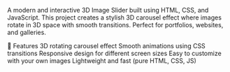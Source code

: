 A modern and interactive 3D Image Slider built using HTML, CSS, and JavaScript.
This project creates a stylish 3D carousel effect where images rotate in 3D space with smooth transitions. Perfect for portfolios, websites, and galleries.

🚀 Features
3D rotating carousel effect
Smooth animations using CSS transitions
Responsive design for different screen sizes
Easy to customize with your own images
Lightweight and fast (pure HTML, CSS, JS)
